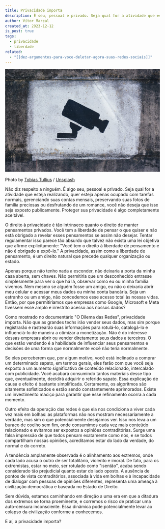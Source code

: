 ```yaml
---
title: Privacidade importa
description: É seu, pessoal e privado. Seja qual for a atividade que esteja realizando, proteger sua privacidade é algo completamente aceitável.
author: Vítor Marçal
created_at: 2023-12-12
is_post: true
tags:
  - privacidade
  - liberdade
related:
  - "[[dez-argumentos-para-voce-deletar-agora-suas-redes-sociais]]"
---
```


![Privacidade importa](img/privacidade-importa.jpg)

Photo by [Tobias Tullius](https://unsplash.com/@tobiastu?utm_source=ghost&utm_medium=referral&utm_campaign=api-credit) / [Unsplash](https://unsplash.com/?utm_source=ghost&utm_medium=referral&utm_campaign=api-credit)

Não diz respeito a ninguém. É algo seu, pessoal e privado. Seja qual for a atividade que esteja realizando, quer esteja apenas ocupado com tarefas normais, gerenciando suas contas mensais, preservando suas fotos de família preciosas ou desfrutando de um romance, você não deseja que isso seja exposto publicamente. Proteger sua privacidade é algo completamente aceitável.

O direito à privacidade é tão intrínseco quanto o direito de manter pensamentos privados. Você tem a liberdade de pensar o que quiser e não está obrigado a revelar esses pensamentos se assim não desejar. Tentar regulamentar isso parece tão absurdo que talvez não exista uma lei objetiva que afirme explicitamente: "Você tem o direito à liberdade de pensamento e não é obrigado a expô-lo." A privacidade, assim como a liberdade de pensamento, é um direito natural que precede qualquer organização ou estado.

Apenas porque não tenho nada a esconder, não deixaria a porta da minha casa aberta, sem chaves. Não permitiria que um desconhecido entrasse simplesmente para ver o que há lá, observar como eu ou minha família vivemos. Nem mesmo se alguém fosse um amigo, eu não o deixaria abrir meu celular e acessar meus dados ou minha conta bancária. Seja um estranho ou um amigo, não concedemos esse acesso total às nossas vidas. Então, por que permitiríamos que empresas como Google, Microsoft e Meta tivessem esse amplo e irrestrito acesso aos nossos dados?

Como mostrado no documentário "O Dilema das Redes", privacidade importa. Não que as grandes techs irão vender seus dados, mas sim porque registrarão e rastrearão suas informações para rotulá-lo, catalogá-lo e influenciá-lo de maneira a otimizar a monetização. Não é do interesse dessas empresas abrir ou vender diretamente seus dados a terceiros. O que estão vendendo é a habilidade de influenciar seus pensamentos e decisões de uma forma que normalmente você não teria normalmente.

Se eles perceberem que, por algum motivo, você está inclinado a comprar um determinado sapato, em termos gerais, eles farão com que você seja exposto a um aumento significativo de conteúdo relacionado, intercalado com publicidade. Você acabará consumindo tantos materiais desse tipo que, eventualmente, decidirá adquirir o referido sapato. Essa explicação de causa e efeito é bastante simplificada. Certamente, os algoritmos são altamente sofisticados e estão sendo constantemente aprimorados. Existe um investimento maciço para garantir que esse refinamento ocorra a cada momento.

Outro efeito da operação das redes é que ela nos condiciona a viver cada vez mais em bolhas: as plataformas não nos mostram necessariamente a verdade, mas sim o que potencialmente desejamos ver. Isso nos leva a um buraco de coelho sem fim, onde consumimos cada vez mais conteúdo relacionado e evitamos ser expostos a opiniões contraditórias. Surge uma falsa impressão de que todos pensam exatamente como nós, e se todos compartilham nossas opiniões, acreditamos estar do lado da verdade, do normal e do correto.

A tendência amplamente observada é o alinhamento aos extremos, onde cada lado acusa o outro de ser totalitário, violento e imoral. De fato, para os extremistas, estar no meio, ser rotulado como "isentão", acaba sendo considerado tão prejudicial quanto estar do lado oposto. A ausência de pontos de vista contraditórios, associada à vida em bolhas e à incapacidade de dialogar com pessoas de opiniões diferentes, representa uma ameaça à civilização democrática e baseada no Estado de Direito.

Sem dúvida, estamos caminhando em direção a uma era em que a ditadura dos extremos se torna proeminente, e corremos o risco de praticar uma auto-censura inconsciente. Essa dinâmica pode potencialmente levar ao colapso da civilização conforme a conhecemos.

E aí, a privacidade importa?